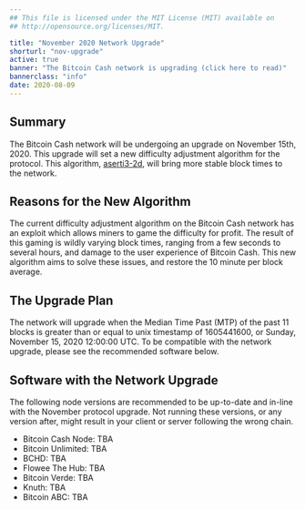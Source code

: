 ```yaml
---
## This file is licensed under the MIT License (MIT) available on
## http://opensource.org/licenses/MIT.

title: "November 2020 Network Upgrade"
shorturl: "nov-upgrade"
active: true
banner: "The Bitcoin Cash network is upgrading (click here to read)"
bannerclass: "info"
date: 2020-08-09
---
```


## Summary

The Bitcoin Cash network will be undergoing an upgrade on November 15th, 2020. This upgrade will set a new difficulty adjustment
algorithm for the protocol. This algorithm, [aserti3-2d](https://read.cash/@jtoomim/bch-upgrade-proposal-use-asert-as-the-new-daa-1d875696), will bring more stable block times to the network.

## Reasons for the New Algorithm

The current difficulty adjustment algorithm on the Bitcoin Cash network has an exploit which allows miners to game the difficulty for profit.
The result of this gaming is wildly varying block times, ranging from a few seconds to several hours, and damage to the user experience of 
Bitcoin Cash. This new algorithm aims to solve these issues, and restore the 10 minute per block average.

## The Upgrade Plan

The network will upgrade when the Median Time Past (MTP) of the past 11 blocks is greater than or equal to unix timestamp of 1605441600, or Sunday, November 15, 2020 12:00:00 UTC.
To be compatible with the network upgrade, please see the recommended software below.

## Software with the Network Upgrade

The following node versions are recommended to be up-to-date and in-line with the November protocol upgrade. Not running these versions, or any version after, might result in
your client or server following the wrong chain.

* Bitcoin Cash Node: TBA
* Bitcoin Unlimited: TBA
* BCHD: TBA
* Flowee The Hub: TBA
* Bitcoin Verde: TBA
* Knuth: TBA
* Bitcoin ABC: TBA


